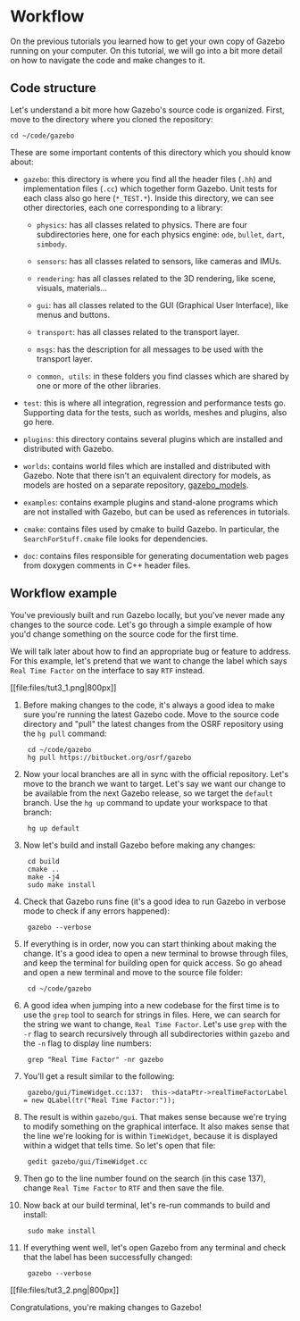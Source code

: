 # Workflow

On the previous tutorials you learned how to get your own copy of Gazebo
running on your computer. On this tutorial, we will go into a bit more
detail on how to navigate the code and make changes to it.

## Code structure

Let's understand a bit more how Gazebo's source code is organized. First,
move to the directory where you cloned the repository:

    cd ~/code/gazebo

These are some important contents of this directory which you should know about:

* `gazebo`: this directory is where you find all the header files (`.hh`) and
implementation files (`.cc`) which together form Gazebo. Unit tests for each class
also go here (`*_TEST.*`).
Inside this directory, we can see other directories, each one corresponding to a
library:

    * `physics`: has all classes related to physics. There are four
                 subdirectories here, one for each physics engine:
                 `ode`, `bullet`, `dart`, `simbody`.

    * `sensors`: has all classes related to sensors, like cameras and IMUs.

    * `rendering`: has all classes related to the 3D rendering, like scene,
                   visuals, materials...

    * `gui`: has all classes related to the GUI (Graphical User Interface),
             like menus and buttons.

    * `transport`: has all classes related to the transport layer.

    * `msgs`: has the description for all messages to be used with the
              transport layer.

    * `common, utils`: in these folders you find classes which are shared by
                       one or more of the other libraries.

* `test`: this is where all integration, regression and performance tests go.
Supporting data for the tests, such as worlds, meshes and plugins, also go here.

* `plugins`: this directory contains several plugins which are installed and
distributed with Gazebo.

* `worlds`: contains world files which are installed and distributed with
Gazebo. Note that there isn't an equivalent directory for models, as models are
hosted on a separate repository,
[gazebo_models](https://bitbucket.org/osrf/gazebo_models/).

* `examples`: contains example plugins and stand-alone programs which are not
installed with Gazebo, but can be used as references in tutorials.

* `cmake`: contains files used by cmake to build Gazebo. In particular, the
`SearchForStuff.cmake` file looks for dependencies.

* `doc`: contains files responsible for generating documentation web pages
from doxygen comments in C++ header files.

## Workflow example

You've previously built and run Gazebo locally, but you've never made any changes
to the source code. Let's go through a simple example of how you'd change something
on the source code for the first time.

We will talk later about how to find an appropriate bug or feature to address.
For this example, let's pretend that we want to change the label which says
`Real Time Factor` on the interface to say `RTF` instead.

[[file:files/tut3_1.png|800px]]


1. Before making changes to the code, it's always a good idea to make sure you're
running the latest Gazebo code. Move to the source code directory and "pull" the
latest changes from the OSRF repository using the `hg pull` command:

        cd ~/code/gazebo
        hg pull https://bitbucket.org/osrf/gazebo

1. Now your local branches are all in sync with the official repository. Let's
move to the branch we want to target. Let's say we want our change to be available
from the next Gazebo release, so we target the `default` branch. Use the `hg up`
command to update your workspace to that branch:

        hg up default

1. Now let's build and install Gazebo before making any changes:

        cd build
        cmake ..
        make -j4
        sudo make install

1. Check that Gazebo runs fine (it's a good idea to run Gazebo in verbose mode
   to check if any errors happened):

        gazebo --verbose

1. If everything is in order, now you can start thinking about making the change.
It's a good idea to open a new terminal to browse through files, and keep the
terminal for building open for quick access. So go ahead and open a new terminal
and move to the source file folder:

        cd ~/code/gazebo

1. A good idea when jumping into a new codebase for the first time is to use the
`grep` tool to search for strings in files. Here, we can search for the string
we want to change, `Real Time Factor`. Let's use `grep` with the `-r` flag to
search recursively through all subdirectories within `gazebo` and the `-n` flag
to display line numbers:

        grep "Real Time Factor" -nr gazebo

1. You'll get a result similar to the following:

        gazebo/gui/TimeWidget.cc:137:  this->dataPtr->realTimeFactorLabel = new QLabel(tr("Real Time Factor:"));

1. The result is within `gazebo/gui`. That makes sense because we're
trying to modify something on the graphical interface. It also makes sense
that the line we're looking for is within `TimeWidget`, because it is
displayed within a widget that tells time. So let's open that file:

        gedit gazebo/gui/TimeWidget.cc

1. Then go to the line number found on the search (in this case 137), change
`Real Time Factor` to `RTF` and then save the file.

1. Now back at our build terminal, let's re-run commands to build and install:

        sudo make install

1. If everything went well, let's open Gazebo from any terminal and check that the
label has been successfully changed:

        gazebo --verbose

[[file:files/tut3_2.png|800px]]

Congratulations, you're making changes to Gazebo!
